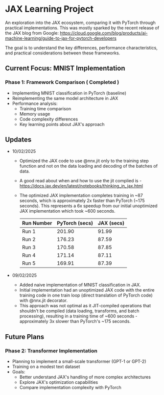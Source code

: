 # JAX Learning Project

An exploration into the JAX ecosystem, comparing it with PyTorch through practical implementations. This was mostly sparked by the recent release of the JAX blog from Google:
https://cloud.google.com/blog/products/ai-machine-learning/guide-to-jax-for-pytorch-developers

The goal is to understand the key differences, performance characteristics, and practical considerations between these frameworks.

## Current Focus: MNIST Implementation

### Phase 1: Framework Comparison ( Completed )
- Implementing MNIST classification in PyTorch (baseline)
- Reimplementing the same model architecture in JAX
- Performance analysis:
  - Training time comparison
  - Memory usage
  - Code complexity differences
  - Key learning points about JAX's approach


## Updates 

  - 10/02/2025
    - Optimized the JAX code to use @nnx.jit only to the training step function and not on the data loading and decoding of the batches of data. 
    - A good read about when and how to use the jit complied is - https://docs.jax.dev/en/latest/notebooks/thinking_in_jax.html
    - The optimized JAX implementation completes training in ~87 seconds, which is approximately 2x faster than PyTorch (~175 seconds). This represents a 6x speedup from our initial unoptimized JAX implementation which took ~600 seconds.


      | Run Number | PyTorch (secs) | JAX (secs) |
      |------------|---------------|------------|
      | Run 1      | 201.90        | 91.99      |
      | Run 2      | 176.23        | 87.59      |
      | Run 3      | 170.58        | 87.85      |
      | Run 4      | 171.14        | 87.11      |
      | Run 5      | 169.91        | 87.39  

  - 09/02/2025
    - Added naive implementation of MNIST classification in JAX. 
    - Initial implementation had an unoptimized JAX code with the entire training code in one train loop (direct translation of PyTorch code) with @nnx.jit decorator. 
    - This approach was not optimal as it JIT-compiled operations that shouldn't be compiled (data loading, transforms, and batch processing), resulting in a training time of ~600 seconds - approximately 3x slower than PyTorch's ~175 seconds.


## Future Plans

### Phase 2: Transformer Implementation
- Planning to implement a small-scale transformer (GPT-1 or GPT-2)
- Training on a modest text dataset
- Goals:
  - Better understand JAX's handling of more complex architectures
  - Explore JAX's optimization capabilities
  - Compare implementation complexity with PyTorch







